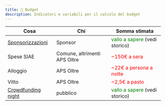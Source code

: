 ```yaml
---
title: 🧮 Budget
description: Indicatori e variabili per il calcolo del budget
---
```

| Cosa                                                    | Chi                          | Somma stimata                                                   |
| ------------------------------------------------------- | ---------------------------- | --------------------------------------------------------------- |
| [Sponsorizzazioni](../sponsor.md)                       | Sponsor                      | <span style='color:var(--green, green)'>vallo a sapere</span> (vedi storico) |
| Spese SIAE                                              | Comune, altrimenti APS Oltre | <span style='color:var(--red, red)'>\~150€ a sera</span>                   |
| Alloggio                                                | APS Oltre                    | <span style='color:var(--red, red)'>\~22€ a persona a notte</span>         |
| Vitto                                                   | APS Oltre                    | <span style='color:var(--red, red)'>\~2,5€ a pasto</span>                  |
| [Crowdfunding night](../../eventi-minori/crowdfunding/) | pubblico                     | <span style='color:var(--green, green)'>vallo a sapere</span> (vedi storico) |

